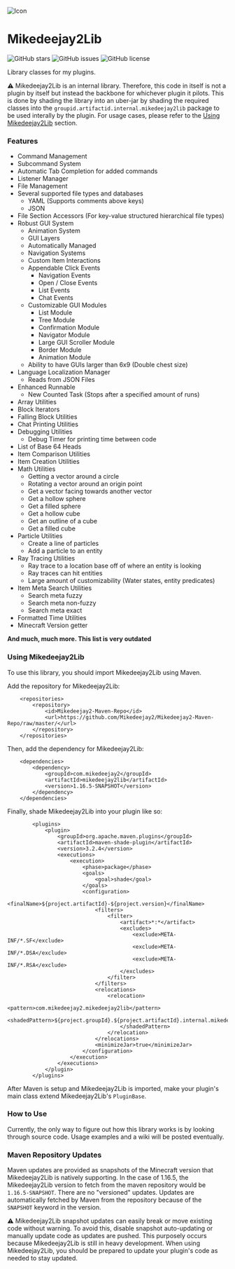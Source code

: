 ![Icon](https://user-images.githubusercontent.com/58639173/92552424-a0e4fb80-f22e-11ea-9f77-ba335242ddaa.png)

# Mikedeejay2Lib
![GitHub stars](https://img.shields.io/github/stars/Mikedeejay2/Mikedeejay2Lib)
![GitHub issues](https://img.shields.io/github/issues/Mikedeejay2/Mikedeejay2Lib)
![GitHub license](https://img.shields.io/github/license/Mikedeejay2/Mikedeejay2Lib)

Library classes for my plugins.

:warning: Mikedeejay2Lib is an internal library. Therefore, this code in itself is not a plugin by itself but instead 
the backbone for whichever plugin it pilots. This is done by shading the library into an uber-jar by shading the required
classes into the `groupid.artifactid.internal.mikedeejay2lib` package to be used interally by the plugin. For usage cases,
please refer to the [Using Mikedeejay2Lib](#Using-Mikedeejay2Lib) section.

### Features

* Command Management
* Subcommand System
* Automatic Tab Completion for added commands
* Listener Manager
* File Management
* Several supported file types and databases
  * YAML (Supports comments above keys)
  * JSON
* File Section Accessors (For key-value structured hierarchical file types)
* Robust GUI System
  * Animation System
  * GUI Layers
  * Automatically Managed
  * Navigation Systems
  * Custom Item Interactions
  * Appendable Click Events
    * Navigation Events
    * Open / Close Events
    * List Events
    * Chat Events
  * Customizable GUI Modules
    * List Module
    * Tree Module
    * Confirmation Module
    * Navigator Module
    * Large GUI Scroller Module
    * Border Module
    * Animation Module
  * Ability to have GUIs larger than 6x9 (Double chest size)
* Language Localization Manager
  * Reads from JSON Files
* Enhanced Runnable
  * New Counted Task (Stops after a specified amount of runs)
* Array Utilities
* Block Iterators
* Falling Block Utilities
* Chat Printing Utilities
* Debugging Utilities
  * Debug Timer for printing time between code
* List of Base 64 Heads
* Item Comparison Utilities
* Item Creation Utilities
* Math Utilities
  * Getting a vector around a circle
  * Rotating a vector around an origin point
  * Get a vector facing towards another vector
  * Get a hollow sphere
  * Get a filled sphere
  * Get a hollow cube
  * Get an outline of a cube
  * Get a filled cube
* Particle Utilities
  * Create a line of particles
  * Add a particle to an entity
* Ray Tracing Utilities
  * Ray trace to a location base off of where an entity is looking
  * Ray traces can hit entities
  * Large amount of customizability (Water states, entity predicates)
* Item Meta Search Utilities
  * Search meta fuzzy
  * Search meta non-fuzzy
  * Search meta exact
* Formatted Time Utilities
* Minecraft Version getter

**And much, much more. This list is very outdated**

### Using Mikedeejay2Lib
To use this library, you should import Mikedeejay2Lib using Maven.

Add the repository for Mikedeejay2Lib:
```
    <repositories>
        <repository>
            <id>Mikedeejay2-Maven-Repo</id>
            <url>https://github.com/Mikedeejay2/Mikedeejay2-Maven-Repo/raw/master/</url>
        </repository>
    </repositories>
```

Then, add the dependency for Mikedeejay2Lib:
```
    <dependencies>
        <dependency>
            <groupId>com.mikedeejay2</groupId>
            <artifactId>mikedeejay2lib</artifactId>
            <version>1.16.5-SNAPSHOT</version>
        </dependency>
    </dependencies>
```

Finally, shade Mikedeejay2Lib into your plugin like so:
```
        <plugins>
            <plugin>
                <groupId>org.apache.maven.plugins</groupId>
                <artifactId>maven-shade-plugin</artifactId>
                <version>3.2.4</version>
                <executions>
                    <execution>
                        <phase>package</phase>
                        <goals>
                            <goal>shade</goal>
                        </goals>
                        <configuration>
                            <finalName>${project.artifactId}-${project.version}</finalName>
                            <filters>
                                <filter>
                                    <artifact>*:*</artifact>
                                    <excludes>
                                        <exclude>META-INF/*.SF</exclude>
                                        <exclude>META-INF/*.DSA</exclude>
                                        <exclude>META-INF/*.RSA</exclude>
                                    </excludes>
                                </filter>
                            </filters>
                            <relocations>
                                <relocation>
                                    <pattern>com.mikedeejay2.mikedeejay2lib</pattern>
                                    <shadedPattern>${project.groupId}.${project.artifactId}.internal.mikedeejay2lib
                                    </shadedPattern>
                                </relocation>
                            </relocations>
                            <minimizeJar>true</minimizeJar>
                        </configuration>
                    </execution>
                </executions>
            </plugin>
        </plugins>
```

After Maven is setup and Mikedeejay2Lib is imported, make your plugin's main class extend Mikedeejay2Lib's `PluginBase`.

### How to Use

Currently, the only way to figure out how this library works is by looking through source code. Usage examples and a wiki will be posted eventually.

### Maven Repository Updates

Maven updates are provided as snapshots of the Minecraft version that Mikedeejay2Lib is natively supporting. In the case of 1.16.5, the Mikedeejay2Lib version to fetch from the maven repository would be `1.16.5-SNAPSHOT`. There are no "versioned" updates. Updates are automatically fetched by Maven from the repository because of the `SNAPSHOT` keyword in the version.

:warning: Mikedeejay2Lib snapshot updates can easily break or move existing code without warning. To avoid this, disable snapshot auto-updating or manually update code as updates are pushed. This purposely occurs because Mikedeejay2Lib is still in heavy development. When using Mikedeejay2Lib, you should be prepared to update your plugin's code as needed to stay updated.
